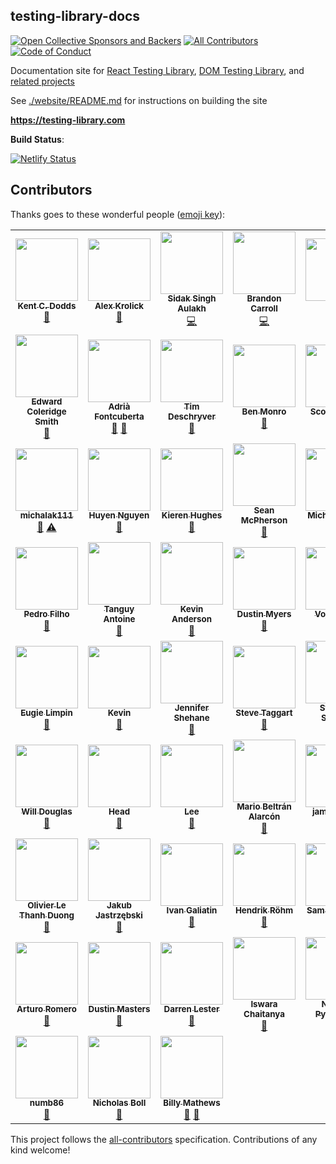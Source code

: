 testing-library-docs
--------------------


<!-- prettier-ignore-start -->
[![Open Collective Sponsors and Backers][opencollective-badge]][opencollective]
[![All Contributors][allcontributors-badge]](#contributors)
[![Code of Conduct][coc-badge]][coc]
<!-- prettier-ignore-end -->

Documentation site for [React Testing Library](https://github.com/testing-library/react-testing-library), [DOM Testing Library](https://github.com/testing-library/dom-testing-library), and [related projects](https://github.com/testing-library)

See [./website/README.md](./website/README.md) for instructions on building the site

**https://testing-library.com**

**Build Status**:

[![Netlify Status][netlify-badge]][build]

[netlify-badge]: https://api.netlify.com/api/v1/badges/24366204-84ca-41e9-b573-2a64f0845e46/deploy-status
[build]: https://app.netlify.com/sites/testing-library/deploys
[opencollective]: https://opencollective.com/testing-library/
[opencollective-badge]: https://img.shields.io/opencollective/all/testing-library.svg?label=opencollective%20backers&style=flat-square
[allcontributors-badge]: https://img.shields.io/badge/all_contributors-2-orange.svg?style=flat-square
[coc-badge]: https://img.shields.io/badge/code%20of-conduct-ff69b4.svg?style=flat-square
[coc]: https://github.com/testing-library/react-testing-library/blob/master/CODE_OF_CONDUCT.md

## Contributors

Thanks goes to these wonderful people ([emoji key](https://allcontributors.org/docs/en/emoji-key)):

<!-- ALL-CONTRIBUTORS-LIST:START - Do not remove or modify this section -->
<!-- prettier-ignore-start -->
<!-- markdownlint-disable -->
<table>
  <tr>
    <td align="center"><a href="https://kentcdodds.com"><img src="https://avatars0.githubusercontent.com/u/1500684?v=4" width="100px;" alt=""/><br /><sub><b>Kent C. Dodds</b></sub></a><br /><a href="#maintenance-kentcdodds" title="Maintenance">🚧</a></td>
    <td align="center"><a href="https://alexkrolick.com"><img src="https://avatars3.githubusercontent.com/u/1571667?v=4" width="100px;" alt=""/><br /><sub><b>Alex Krolick</b></sub></a><br /><a href="#maintenance-alexkrolick" title="Maintenance">🚧</a></td>
    <td align="center"><a href="http://sidak.ml"><img src="https://avatars0.githubusercontent.com/u/35738138?v=4" width="100px;" alt=""/><br /><sub><b>Sidak Singh Aulakh</b></sub></a><br /><a href="https://github.com/testing-library/testing-library-docs/commits?author=co16353sidak" title="Code">💻</a></td>
    <td align="center"><a href="https://github.com/bcarroll22"><img src="https://avatars2.githubusercontent.com/u/11020406?v=4" width="100px;" alt=""/><br /><sub><b>Brandon Carroll</b></sub></a><br /><a href="https://github.com/testing-library/testing-library-docs/commits?author=bcarroll22" title="Code">💻</a></td>
    <td align="center"><a href="https://github.com/dbismut"><img src="https://avatars2.githubusercontent.com/u/5003380?v=4" width="100px;" alt=""/><br /><sub><b>David</b></sub></a><br /><a href="https://github.com/testing-library/testing-library-docs/commits?author=dbismut" title="Documentation">📖</a></td>
    <td align="center"><a href="http://ryanwilsonjames.com"><img src="https://avatars2.githubusercontent.com/u/12059539?v=4" width="100px;" alt=""/><br /><sub><b>Ryan James</b></sub></a><br /><a href="https://github.com/testing-library/testing-library-docs/commits?author=dangerismycat" title="Documentation">📖</a></td>
    <td align="center"><a href="https://github.com/bjohn465"><img src="https://avatars2.githubusercontent.com/u/821397?v=4" width="100px;" alt=""/><br /><sub><b>Brandon Johnson</b></sub></a><br /><a href="https://github.com/testing-library/testing-library-docs/commits?author=bjohn465" title="Documentation">📖</a></td>
  </tr>
  <tr>
    <td align="center"><a href="https://edcs.me"><img src="https://avatars1.githubusercontent.com/u/754498?v=4" width="100px;" alt=""/><br /><sub><b>Edward Coleridge Smith</b></sub></a><br /><a href="https://github.com/testing-library/testing-library-docs/commits?author=edcs" title="Documentation">📖</a></td>
    <td align="center"><a href="https://afontcu.dev"><img src="https://avatars0.githubusercontent.com/u/9197791?v=4" width="100px;" alt=""/><br /><sub><b>Adrià Fontcuberta</b></sub></a><br /><a href="https://github.com/testing-library/testing-library-docs/commits?author=afontcu" title="Documentation">📖</a> <a href="https://github.com/testing-library/testing-library-docs/pulls?q=is%3Apr+reviewed-by%3Aafontcu" title="Reviewed Pull Requests">👀</a></td>
    <td align="center"><a href="http://timdeschryver.dev"><img src="https://avatars1.githubusercontent.com/u/28659384?v=4" width="100px;" alt=""/><br /><sub><b>Tim Deschryver</b></sub></a><br /><a href="https://github.com/testing-library/testing-library-docs/commits?author=timdeschryver" title="Documentation">📖</a></td>
    <td align="center"><a href="https://github.com/benmonro"><img src="https://avatars3.githubusercontent.com/u/399236?v=4" width="100px;" alt=""/><br /><sub><b>Ben Monro</b></sub></a><br /><a href="https://github.com/testing-library/testing-library-docs/commits?author=benmonro" title="Documentation">📖</a></td>
    <td align="center"><a href="http://scottsauber.com"><img src="https://avatars2.githubusercontent.com/u/10823939?v=4" width="100px;" alt=""/><br /><sub><b>Scott Sauber</b></sub></a><br /><a href="#blog-scottsauber" title="Blogposts">📝</a></td>
    <td align="center"><a href="https://www.yuuniworks.com/"><img src="https://avatars0.githubusercontent.com/u/10986861?v=4" width="100px;" alt=""/><br /><sub><b>Shota Tamura</b></sub></a><br /><a href="#content-junkboy0315" title="Content">🖋</a> <a href="https://github.com/testing-library/testing-library-docs/commits?author=junkboy0315" title="Documentation">📖</a></td>
    <td align="center"><a href="https://twitter.com/Gpx"><img src="https://avatars0.githubusercontent.com/u/767959?v=4" width="100px;" alt=""/><br /><sub><b>Giorgio Polvara</b></sub></a><br /><a href="https://github.com/testing-library/testing-library-docs/commits?author=Gpx" title="Documentation">📖</a></td>
  </tr>
  <tr>
    <td align="center"><a href="https://twitter.com/jasi3k11"><img src="https://avatars3.githubusercontent.com/u/9253631?v=4" width="100px;" alt=""/><br /><sub><b>michalak111</b></sub></a><br /><a href="https://github.com/testing-library/testing-library-docs/commits?author=michalak111" title="Documentation">📖</a> <a href="https://github.com/testing-library/testing-library-docs/commits?author=michalak111" title="Tests">⚠️</a></td>
    <td align="center"><a href="https://github.com/huyenltnguyen"><img src="https://avatars3.githubusercontent.com/u/25715018?v=4" width="100px;" alt=""/><br /><sub><b>Huyen Nguyen</b></sub></a><br /><a href="https://github.com/testing-library/testing-library-docs/commits?author=huyenltnguyen" title="Documentation">📖</a></td>
    <td align="center"><a href="http://www.kierenhughes.com"><img src="https://avatars0.githubusercontent.com/u/2124299?v=4" width="100px;" alt=""/><br /><sub><b>Kieren Hughes</b></sub></a><br /><a href="https://github.com/testing-library/testing-library-docs/commits?author=kierenhughes" title="Documentation">📖</a></td>
    <td align="center"><a href="https://seanmcp.com"><img src="https://avatars1.githubusercontent.com/u/6360367?v=4" width="100px;" alt=""/><br /><sub><b>Sean McPherson</b></sub></a><br /><a href="https://github.com/testing-library/testing-library-docs/commits?author=SeanMcP" title="Documentation">📖</a></td>
    <td align="center"><a href="https://github.com/michaellasky"><img src="https://avatars2.githubusercontent.com/u/6646599?v=4" width="100px;" alt=""/><br /><sub><b>Michael Lasky</b></sub></a><br /><a href="https://github.com/testing-library/testing-library-docs/commits?author=michaellasky" title="Documentation">📖</a></td>
    <td align="center"><a href="http://thomlom.dev"><img src="https://avatars3.githubusercontent.com/u/16003285?v=4" width="100px;" alt=""/><br /><sub><b>Thomas Lombart</b></sub></a><br /><a href="https://github.com/testing-library/testing-library-docs/commits?author=thomlom" title="Documentation">📖</a></td>
    <td align="center"><a href="https://pklong.io"><img src="https://avatars0.githubusercontent.com/u/10551697?v=4" width="100px;" alt=""/><br /><sub><b>Patrick K Long</b></sub></a><br /><a href="https://github.com/testing-library/testing-library-docs/commits?author=Pklong" title="Documentation">📖</a></td>
  </tr>
  <tr>
    <td align="center"><a href="https://github.com/pedroapfilho"><img src="https://avatars2.githubusercontent.com/u/13142568?v=4" width="100px;" alt=""/><br /><sub><b>Pedro Filho</b></sub></a><br /><a href="https://github.com/testing-library/testing-library-docs/commits?author=pedroapfilho" title="Documentation">📖</a></td>
    <td align="center"><a href="https://github.com/tanguyantoine"><img src="https://avatars3.githubusercontent.com/u/263097?v=4" width="100px;" alt=""/><br /><sub><b>Tanguy Antoine</b></sub></a><br /><a href="https://github.com/testing-library/testing-library-docs/commits?author=tanguyantoine" title="Documentation">📖</a></td>
    <td align="center"><a href="https://kevinanderson.codes"><img src="https://avatars2.githubusercontent.com/u/22228809?v=4" width="100px;" alt=""/><br /><sub><b>Kevin Anderson</b></sub></a><br /><a href="https://github.com/testing-library/testing-library-docs/commits?author=Agentkma" title="Documentation">📖</a></td>
    <td align="center"><a href="https://github.com/dustinmyers"><img src="https://avatars0.githubusercontent.com/u/10288477?v=4" width="100px;" alt=""/><br /><sub><b>Dustin Myers</b></sub></a><br /><a href="https://github.com/testing-library/testing-library-docs/commits?author=dustinmyers" title="Documentation">📖</a></td>
    <td align="center"><a href="http://vojta.io"><img src="https://avatars2.githubusercontent.com/u/25487857?v=4" width="100px;" alt=""/><br /><sub><b>Vojta Holik</b></sub></a><br /><a href="#design-vojtaholik" title="Design">🎨</a></td>
    <td align="center"><a href="http://tech.agilitynerd.com/"><img src="https://avatars3.githubusercontent.com/u/184171?v=4" width="100px;" alt=""/><br /><sub><b>Steve Schwarz</b></sub></a><br /><a href="https://github.com/testing-library/testing-library-docs/commits?author=saschwarz" title="Documentation">📖</a></td>
    <td align="center"><a href="https://github.com/aayushrajvanshi"><img src="https://avatars0.githubusercontent.com/u/14968551?v=4" width="100px;" alt=""/><br /><sub><b>Aayush Rajvanshi</b></sub></a><br /><a href="https://github.com/testing-library/testing-library-docs/commits?author=aayushrajvanshi" title="Documentation">📖</a></td>
  </tr>
  <tr>
    <td align="center"><a href="http://eugielimpin.com"><img src="https://avatars3.githubusercontent.com/u/431442?v=4" width="100px;" alt=""/><br /><sub><b>Eugie Limpin</b></sub></a><br /><a href="https://github.com/testing-library/testing-library-docs/commits?author=eugiellimpin" title="Documentation">📖</a></td>
    <td align="center"><a href="https://hsiangyu.com"><img src="https://avatars3.githubusercontent.com/u/7204070?v=4" width="100px;" alt=""/><br /><sub><b>Kevin</b></sub></a><br /><a href="https://github.com/testing-library/testing-library-docs/commits?author=KevinHu2014" title="Documentation">📖</a></td>
    <td align="center"><a href="https://github.com/jennifer-shehane"><img src="https://avatars1.githubusercontent.com/u/1271364?v=4" width="100px;" alt=""/><br /><sub><b>Jennifer Shehane</b></sub></a><br /><a href="https://github.com/testing-library/testing-library-docs/commits?author=jennifer-shehane" title="Documentation">📖</a></td>
    <td align="center"><a href="https://github.com/stevetaggart"><img src="https://avatars3.githubusercontent.com/u/11730266?v=4" width="100px;" alt=""/><br /><sub><b>Steve Taggart</b></sub></a><br /><a href="https://github.com/testing-library/testing-library-docs/commits?author=stevetaggart" title="Documentation">📖</a></td>
    <td align="center"><a href="http://stephensugden.com"><img src="https://avatars3.githubusercontent.com/u/82634?v=4" width="100px;" alt=""/><br /><sub><b>Stephen Sugden</b></sub></a><br /><a href="https://github.com/testing-library/testing-library-docs/commits?author=grncdr" title="Documentation">📖</a></td>
    <td align="center"><a href="http://samitier.github.io"><img src="https://avatars2.githubusercontent.com/u/4160121?v=4" width="100px;" alt=""/><br /><sub><b>Blai Samitier</b></sub></a><br /><a href="https://github.com/testing-library/testing-library-docs/commits?author=Samitier" title="Documentation">📖</a></td>
    <td align="center"><a href="https://github.com/vernonk"><img src="https://avatars1.githubusercontent.com/u/74096?v=4" width="100px;" alt=""/><br /><sub><b>Vernon Kesner</b></sub></a><br /><a href="https://github.com/testing-library/testing-library-docs/commits?author=vernonk" title="Documentation">📖</a></td>
  </tr>
  <tr>
    <td align="center"><a href="https://github.com/wdoug"><img src="https://avatars3.githubusercontent.com/u/5432102?v=4" width="100px;" alt=""/><br /><sub><b>Will Douglas</b></sub></a><br /><a href="https://github.com/testing-library/testing-library-docs/commits?author=wdoug" title="Documentation">📖</a></td>
    <td align="center"><a href="https://velog.io/@head"><img src="https://avatars0.githubusercontent.com/u/40166539?v=4" width="100px;" alt=""/><br /><sub><b>Head</b></sub></a><br /><a href="https://github.com/testing-library/testing-library-docs/commits?author=HTMLhead" title="Documentation">📖</a></td>
    <td align="center"><a href="https://github.com/mynar7"><img src="https://avatars0.githubusercontent.com/u/32332479?v=4" width="100px;" alt=""/><br /><sub><b>Lee</b></sub></a><br /><a href="https://github.com/testing-library/testing-library-docs/commits?author=mynar7" title="Documentation">📖</a></td>
    <td align="center"><a href="https://mario.dev"><img src="https://avatars1.githubusercontent.com/u/2677072?v=4" width="100px;" alt=""/><br /><sub><b>Mario Beltrán Alarcón</b></sub></a><br /><a href="https://github.com/testing-library/testing-library-docs/commits?author=Belco90" title="Documentation">📖</a></td>
    <td align="center"><a href="https://github.com/jameslevine"><img src="https://avatars0.githubusercontent.com/u/41184245?v=4" width="100px;" alt=""/><br /><sub><b>jameslevine</b></sub></a><br /><a href="https://github.com/testing-library/testing-library-docs/commits?author=jameslevine" title="Documentation">📖</a></td>
    <td align="center"><a href="https://github.com/mihar-22"><img src="https://avatars2.githubusercontent.com/u/14304599?v=4" width="100px;" alt=""/><br /><sub><b>Rahim Alwer</b></sub></a><br /><a href="https://github.com/testing-library/testing-library-docs/commits?author=mihar-22" title="Documentation">📖</a></td>
    <td align="center"><a href="http://www.btorange.com"><img src="https://avatars1.githubusercontent.com/u/1797160?v=4" width="100px;" alt=""/><br /><sub><b>Chenjia</b></sub></a><br /><a href="https://github.com/testing-library/testing-library-docs/commits?author=ariesjia" title="Documentation">📖</a></td>
  </tr>
  <tr>
    <td align="center"><a href="http://blog.staz.be"><img src="https://avatars0.githubusercontent.com/u/82500?v=4" width="100px;" alt=""/><br /><sub><b>Olivier Le Thanh Duong</b></sub></a><br /><a href="https://github.com/testing-library/testing-library-docs/commits?author=olethanh" title="Documentation">📖</a></td>
    <td align="center"><a href="https://kubajastrz.com"><img src="https://avatars0.githubusercontent.com/u/6443113?v=4" width="100px;" alt=""/><br /><sub><b>Jakub Jastrzębski</b></sub></a><br /><a href="https://github.com/testing-library/testing-library-docs/commits?author=KubaJastrz" title="Documentation">📖</a></td>
    <td align="center"><a href="http://russianbrandgardeners.com"><img src="https://avatars1.githubusercontent.com/u/640657?v=4" width="100px;" alt=""/><br /><sub><b>Ivan Galiatin</b></sub></a><br /><a href="https://github.com/testing-library/testing-library-docs/commits?author=trurl-master" title="Documentation">📖</a></td>
    <td align="center"><a href="https://github.com/HendrikRoehm"><img src="https://avatars3.githubusercontent.com/u/26203080?v=4" width="100px;" alt=""/><br /><sub><b>Hendrik Röhm</b></sub></a><br /><a href="https://github.com/testing-library/testing-library-docs/commits?author=HendrikRoehm" title="Documentation">📖</a></td>
    <td align="center"><a href="https://samvk.com"><img src="https://avatars1.githubusercontent.com/u/12996081?v=4" width="100px;" alt=""/><br /><sub><b>Sam Kauffman</b></sub></a><br /><a href="https://github.com/testing-library/testing-library-docs/commits?author=samvk" title="Documentation">📖</a></td>
    <td align="center"><a href="http://turadg.aleahmad.net/"><img src="https://avatars1.githubusercontent.com/u/21505?v=4" width="100px;" alt=""/><br /><sub><b>Turadg Aleahmad</b></sub></a><br /><a href="https://github.com/testing-library/testing-library-docs/commits?author=turadg" title="Documentation">📖</a></td>
    <td align="center"><a href="https://github.com/MarkGeeRomano"><img src="https://avatars1.githubusercontent.com/u/13630752?v=4" width="100px;" alt=""/><br /><sub><b>mark g romano</b></sub></a><br /><a href="https://github.com/testing-library/testing-library-docs/commits?author=MarkGeeRomano" title="Documentation">📖</a></td>
  </tr>
  <tr>
    <td align="center"><a href="https://github.com/arturoromeroslc"><img src="https://avatars0.githubusercontent.com/u/7406639?v=4" width="100px;" alt=""/><br /><sub><b>Arturo Romero</b></sub></a><br /><a href="https://github.com/testing-library/testing-library-docs/commits?author=arturoromeroslc" title="Documentation">📖</a></td>
    <td align="center"><a href="https://www.dustinsoftware.com"><img src="https://avatars3.githubusercontent.com/u/942358?v=4" width="100px;" alt=""/><br /><sub><b>Dustin Masters</b></sub></a><br /><a href="https://github.com/testing-library/testing-library-docs/commits?author=dustinsoftware" title="Documentation">📖</a></td>
    <td align="center"><a href="https://www.darrenlester.com"><img src="https://avatars2.githubusercontent.com/u/19534488?v=4" width="100px;" alt=""/><br /><sub><b>Darren Lester</b></sub></a><br /><a href="https://github.com/testing-library/testing-library-docs/commits?author=darren-lester" title="Documentation">📖</a></td>
    <td align="center"><a href="https://github.com/iswara108"><img src="https://avatars3.githubusercontent.com/u/9681451?v=4" width="100px;" alt=""/><br /><sub><b>Iswara Chaitanya</b></sub></a><br /><a href="https://github.com/testing-library/testing-library-docs/commits?author=iswara108" title="Documentation">📖</a></td>
    <td align="center"><a href="https://github.com/pylnata"><img src="https://avatars0.githubusercontent.com/u/33361478?v=4" width="100px;" alt=""/><br /><sub><b>Nataliia Pylypenko</b></sub></a><br /><a href="https://github.com/testing-library/testing-library-docs/commits?author=pylnata" title="Documentation">📖</a></td>
    <td align="center"><a href="https://huchen.dev"><img src="https://avatars3.githubusercontent.com/u/2078389?v=4" width="100px;" alt=""/><br /><sub><b>Hu Chen</b></sub></a><br /><a href="https://github.com/testing-library/testing-library-docs/commits?author=huchenme" title="Documentation">📖</a></td>
    <td align="center"><a href="https://github.com/jkdowdle"><img src="https://avatars0.githubusercontent.com/u/19804196?v=4" width="100px;" alt=""/><br /><sub><b>Josh</b></sub></a><br /><a href="https://github.com/testing-library/testing-library-docs/commits?author=jkdowdle" title="Documentation">📖</a></td>
  </tr>
  <tr>
    <td align="center"><a href="https://numb86.net/"><img src="https://avatars1.githubusercontent.com/u/16703337?v=4" width="100px;" alt=""/><br /><sub><b>numb86</b></sub></a><br /><a href="https://github.com/testing-library/testing-library-docs/commits?author=numb86" title="Documentation">📖</a></td>
    <td align="center"><a href="https://github.com/NicholasBoll"><img src="https://avatars2.githubusercontent.com/u/338257?v=4" width="100px;" alt=""/><br /><sub><b>Nicholas Boll</b></sub></a><br /><a href="https://github.com/testing-library/testing-library-docs/commits?author=NicholasBoll" title="Documentation">📖</a></td>
    <td align="center"><a href="https://github.com/Billy-"><img src="https://avatars2.githubusercontent.com/u/4316168?v=4" width="100px;" alt=""/><br /><sub><b>Billy Mathews</b></sub></a><br /><a href="#talk-Billy-" title="Talks">📢</a> <a href="https://github.com/testing-library/testing-library-docs/commits?author=Billy-" title="Documentation">📖</a></td>
  </tr>
</table>

<!-- markdownlint-enable -->
<!-- prettier-ignore-end -->
<!-- ALL-CONTRIBUTORS-LIST:END -->

This project follows the [all-contributors](https://github.com/all-contributors/all-contributors) specification. Contributions of any kind welcome!
